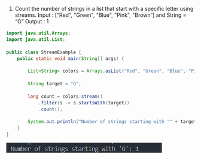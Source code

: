1. Count the number of strings in a list that start with a  specific letter using streams. Input : ["Red", "Green", "Blue", "Pink", "Brown“] and String = “G”
Output : 1

```java
import java.util.Arrays;
import java.util.List;

public class StreamExample {
    public static void main(String[] args) {

        List<String> colors = Arrays.asList("Red", "Green", "Blue", "Pink", "Brown");

        String target = "G";

        long count = colors.stream()
            .filter(s -> s.startsWith(target))  
            .count();                           

        System.out.println("Number of strings starting with '" + target + "': " + count);
    }
}

```

![alt text](image-3.png)